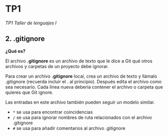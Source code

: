 # TP1
_TP1 Taller de lenguajes I_

## 2. .gitignore
**¿Qué es?**

El archivo **.gitignore** es un archivo de texto que le dice a Git qué otros archivos y carpetas de un proyecto debe ignorar.

Para crear un archivo **.gitignore** local, crea un archivo de texto y llámalo .gitignore (recuerda incluir el . al principio). Después edita el archivo como sea necesario. Cada línea nueva debería contener el archivo o carpeta que quieres que Git ignore.

Las entradas en este archivo también pueden seguir un modelo similar.

- ```*``` se usa para encontrar coincidencias
- ```/``` se usa para ignorar nombres de ruta relacionados con el archivo .gitignore
- ```#``` se usa para añadir comentarios al archivo .gitignore